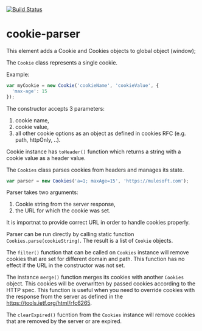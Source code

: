 [![Build Status](https://travis-ci.org/advanced-rest-client/cookie-parser.svg?branch=stage)](https://travis-ci.org/advanced-rest-client/cookie-parser)  

# cookie-parser

This element adds a Cookie and Cookies objects to global object (window);

The `Cookie` class represents a single cookie.

Example:

```javascript
var myCookie = new Cookie('cookieName', 'cookieValue', {
  'max-age': 15
});
```

The constructor accepts 3 parameters:
1) cookie name,
2) cookie value,
3) all other cookie options as an object as defined in cookies RFC (e.g. path, httpOnly, ..).

Cookie instance has `toHeader()` function which returns a string with a cookie value as a header
value.

The `Cookies` class parses cookies from headers and manages its state.

```javascript
var parser = new Cookies('a=1; maxAge=15', 'https://mulesoft.com');
```

Parser takes two arguments:
1) Cookie string from the server response,
2) the URL for which the cookie was set.

It is importnat to provide correct URL in order to handle cookies properly.

Parser can be run directly by calling static function `Cookies.parse(cookieString)`. The result
is a list of `Cookie` objects.

The `filter()` function that can be called on `Cookies` instance will remove cookies that are
set for different domain and path.
This function has no effect if the URL in the constructor was not set.

The instance `merge()` function merges its cookies with another `Cookies` object.
This cookies will be overwritten by passed cookies according to the HTTP spec.
This function is useful when you need to override cookies with the response from the server
as defined in the https://tools.ietf.org/html/rfc6265.

The `clearExpired()` fucntion from the `Cookies` instance will remove cookies that are
removed by the server or are expired.

